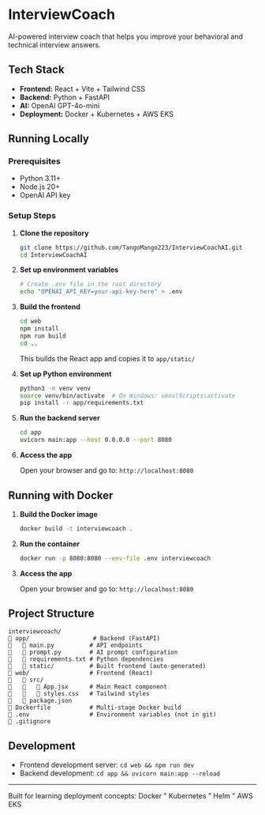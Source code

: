 # InterviewCoach

AI-powered interview coach that helps you improve your behavioral and technical interview answers.

## Tech Stack

- **Frontend:** React + Vite + Tailwind CSS
- **Backend:** Python + FastAPI
- **AI:** OpenAI GPT-4o-mini
- **Deployment:** Docker + Kubernetes + AWS EKS

## Running Locally

### Prerequisites

- Python 3.11+
- Node.js 20+
- OpenAI API key

### Setup Steps

1. **Clone the repository**
   ```bash
   git clone https://github.com/TangoMango223/InterviewCoachAI.git
   cd InterviewCoachAI
   ```

2. **Set up environment variables**
   ```bash
   # Create .env file in the root directory
   echo "OPENAI_API_KEY=your-api-key-here" > .env
   ```

3. **Build the frontend**
   ```bash
   cd web
   npm install
   npm run build
   cd ..
   ```
   This builds the React app and copies it to `app/static/`

4. **Set up Python environment**
   ```bash
   python3 -m venv venv
   source venv/bin/activate  # On Windows: venv\Scripts\activate
   pip install -r app/requirements.txt
   ```

5. **Run the backend server**
   ```bash
   cd app
   uvicorn main:app --host 0.0.0.0 --port 8080
   ```

6. **Access the app**

   Open your browser and go to: `http://localhost:8080`

## Running with Docker

1. **Build the Docker image**
   ```bash
   docker build -t interviewcoach .
   ```

2. **Run the container**
   ```bash
   docker run -p 8080:8080 --env-file .env interviewcoach
   ```

3. **Access the app**

   Open your browser and go to: `http://localhost:8080`

## Project Structure

```
interviewcoach/
   app/                  # Backend (FastAPI)
      main.py          # API endpoints
      prompt.py        # AI prompt configuration
      requirements.txt # Python dependencies
      static/          # Built frontend (auto-generated)
   web/                 # Frontend (React)
      src/
         App.jsx      # Main React component
         styles.css   # Tailwind styles
      package.json
   Dockerfile           # Multi-stage Docker build
   .env                 # Environment variables (not in git)
   .gitignore
```

## Development

- Frontend development server: `cd web && npm run dev`
- Backend development: `cd app && uvicorn main:app --reload`

---

Built for learning deployment concepts: Docker " Kubernetes " Helm " AWS EKS
